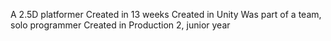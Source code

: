 A 2.5D platformer
Created in 13 weeks
Created in Unity
Was part of a team, solo programmer
Created in Production 2, junior year